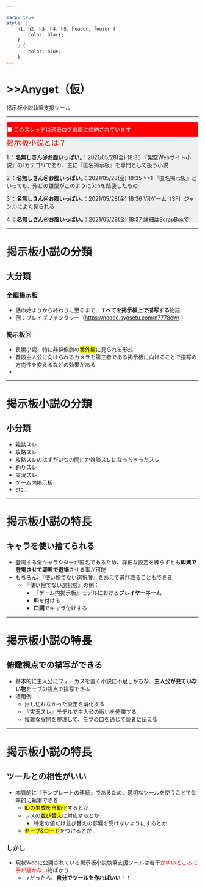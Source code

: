 ```yaml
---

marp: true
style: |
    h1, h2, h3, h4, h5, header, footer {
        color: black;
    }
    b {
        color: blue;
    }
---
```

# >>Anyget（仮）
掲示板小説執筆支援ツール

---

<div style="background-color:#efefef;">
<div style="background-color:red;color:white;line-height:2.5em;margin:1px;padding:1px;">■ このスレッドは過去ログ倉庫に格納されています</div>
<span style="color:red; text-algin:left;font-size:1.4em;">掲示板小説とは？</span>

<span>1 ：<b>名無しさん＠お腹いっぱい。</b>：2021/05/28(金) 18:35</span>
『架空Webサイト小説』の1カテゴリであり、主に『匿名掲示板』を専門として扱う小説

<span>2 ：<b>名無しさん＠お腹いっぱい。</b>：2021/05/28(金) 18:35</span>
&gt;&gt;1
『匿名掲示板』といっても、殆どの雛型がこのように5chを踏襲したもの

<span>3 ：<b>名無しさん＠お腹いっぱい。</b>：2021/05/28(金) 18:36</span>
VRゲーム〔SF〕ジャンルによく見られる

<span>4 ：<b>名無しさん＠お腹いっぱい。</b>：2021/05/28(金) 18:37</span>
詳細はScrapBoxで

</div>

---

# 掲示板小説の分類
## 大分類
### 全編掲示板
- 話の始まりから終わりに至るまで、**すべてを掲示板上で描写する**物語
- 例：ブレイブファンタジー（https://ncode.syosetu.com/n7778cw/ ）

### 掲示板回
- 長編小説、特に非群像劇の<mark>番外編</mark>に見られる形式
- 普段主人公に向けられるカメラを第三者である掲示板に向けることで描写の方向性を変えるなどの効果がある
- 
---

# 掲示板小説の分類
## 小分類
- 雑談スレ
- 攻略スレ
- 攻略スレのはずがいつの間にか雑談スレになっちゃったスレ
- 釣りスレ
- 実況スレ
- ゲーム内掲示板
- etc…

---

# 掲示板小説の特長
## キャラを使い捨てられる
- 登場する全キャラクターが匿名であるため、詳細な設定を練らずとも**即興で登場させて即興で退場**させる事が可能
- もちろん、『使い捨てない選択肢』をあえて選び取ることもできる
	- 『使い捨てない選択肢』の例：
		- 『ゲーム内掲示板』モデルにおける**プレイヤーネーム**
		- **ID**を付ける
		- **口調**でキャラ付けする

---

# 掲示板小説の特長
## 俯瞰視点での描写ができる
- 基本的に主人公にフォーカスを置く小説に不足しがちな、**主人公が見ていない物**をモブの視点で描写できる
- 活用例：
	- 出し切れなかった設定を消化する
	- 『実況スレ』モデルで主人公の戦いを俯瞰する
	- 複雑な展開を整理して、モブの口を通じて読者に伝える

---

# 掲示板小説の特長
## ツールとの相性がいい
- 本質的に『テンプレートの連続』であるため、適切なツールを使うことで効率的に執筆できる
	- <mark>IDの生成を自動化</mark>するとか
	- レスの<mark>並び替え</mark>に対応するとか
    	- 特定の値だけ並び替えの影響を受けないようにするとか
	- <mark>セーブ&ロード</mark>をつけるとか
### しかし
- 現状Webに公開されている掲示板小説執筆支援ツールは若干<span style="color:red;">かゆいところに手が届かない</span>物ばかり
	- →だったら、**自分でツールを作ればいい**！！
